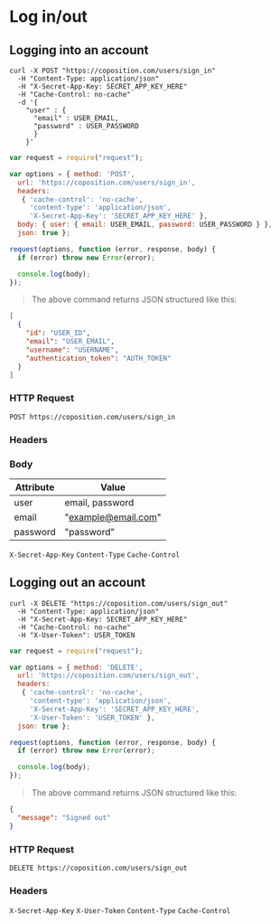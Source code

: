 # Log in/out
## Logging into an account
```shell
curl -X POST "https://coposition.com/users/sign_in"
  -H "Content-Type: application/json"
  -H "X-Secret-App-Key: SECRET_APP_KEY_HERE"
  -H "Cache-Control: no-cache"
  -d '{
    "user" : {
      "email" : USER_EMAIL,
      "password" : USER_PASSWORD
      }
    }'
```
```javascript
var request = require("request");

var options = { method: 'POST',
  url: 'https://coposition.com/users/sign_in',
  headers:
   { 'cache-control': 'no-cache',
     'content-type': 'application/json',
     'X-Secret-App-Key': 'SECRET_APP_KEY_HERE' },
  body: { user: { email: USER_EMAIL, password: USER_PASSWORD } },
  json: true };

request(options, function (error, response, body) {
  if (error) throw new Error(error);

  console.log(body);
});

```
> The above command returns JSON structured like this:

```json
[
  {
    "id": "USER_ID",
    "email": "USER_EMAIL",
    "username": "USERNAME",
    "authentication_token": "AUTH_TOKEN"
  }
]
```
### HTTP Request
`POST https://coposition.com/users/sign_in`

### Headers

### Body
Attribute | Value
-------------- | --------------
user | email, password
email | "example@email.com"
password | "password"

`X-Secret-App-Key`
`Content-Type`
`Cache-Control`

## Logging out an account
```shell
curl -X DELETE "https://coposition.com/users/sign_out"
  -H "Content-Type: application/json"
  -H "X-Secret-App-Key: SECRET_APP_KEY_HERE"
  -H "Cache-Control: no-cache"
  -H "X-User-Token": USER_TOKEN
```
```javascript
var request = require("request");

var options = { method: 'DELETE',
  url: 'https://coposition.com/users/sign_out',
  headers:
   { 'cache-control': 'no-cache',
     'content-type': 'application/json',
     'X-Secret-App-Key': 'SECRET_APP_KEY_HERE',
     'X-User-Token': 'USER_TOKEN' },
  json: true };

request(options, function (error, response, body) {
  if (error) throw new Error(error);

  console.log(body);
});

```
> The above command returns JSON structured like this:

```json
{
  "message": "Signed out"
}
```
### HTTP Request
`DELETE https://coposition.com/users/sign_out`

### Headers

`X-Secret-App-Key`
`X-User-Token`
`Content-Type`
`Cache-Control`

